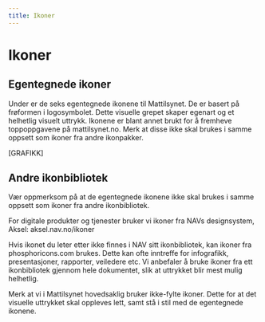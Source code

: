 ```yaml
---
title: Ikoner
---
```


# Ikoner

## Egentegnede ikoner
Under er de seks egentegnede ikonene til Mattilsynet. De er basert på frøformen i logosymbolet.
Dette visuelle grepet skaper egenart og et helhetlig visuelt uttrykk. Ikonene er blant annet brukt for å fremheve toppoppgavene på mattilsynet.no. Merk at disse ikke skal brukes i samme oppsett som ikoner fra andre ikonpakker. 

[GRAFIKK]

## Andre ikonbibliotek
Vær oppmerksom på at de egentegnede ikonene ikke skal brukes i samme oppsett som ikoner fra andre ikonbibliotek.

For digitale produkter og tjenester bruker vi ikoner fra NAVs designsystem, Aksel: aksel.nav.no/ikoner

Hvis ikonet du leter etter ikke finnes i NAV sitt ikonbibliotek, kan ikoner fra phosphoricons.com brukes. Dette kan ofte inntreffe for infografikk, presentasjoner, rapporter, veiledere etc. Vi anbefaler å bruke ikoner fra ett ikonbibliotek gjennom hele dokumentet, slik at uttrykket blir mest mulig helhetlig.

Merk at vi i Mattilsynet hovedsaklig bruker ikke-fylte ikoner. Dette for at det visuelle uttrykket skal oppleves lett, samt stå i stil med de egentegnede ikonene.
